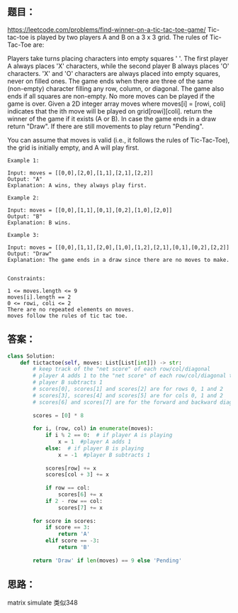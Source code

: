 ## 题目：
https://leetcode.com/problems/find-winner-on-a-tic-tac-toe-game/
Tic-tac-toe is played by two players A and B on a 3 x 3 grid. The rules of Tic-Tac-Toe are:

Players take turns placing characters into empty squares ' '.
The first player A always places 'X' characters, while the second player B always places 'O' characters.
'X' and 'O' characters are always placed into empty squares, never on filled ones.
The game ends when there are three of the same (non-empty) character filling any row, column, or diagonal.
The game also ends if all squares are non-empty.
No more moves can be played if the game is over.
Given a 2D integer array moves where moves[i] = [rowi, coli] indicates that the ith move will be played on grid[rowi][coli]. return the winner of the game if it exists (A or B). In case the game ends in a draw return "Draw". If there are still movements to play return "Pending".

You can assume that moves is valid (i.e., it follows the rules of Tic-Tac-Toe), the grid is initially empty, and A will play first.
```
Example 1:

Input: moves = [[0,0],[2,0],[1,1],[2,1],[2,2]]
Output: "A"
Explanation: A wins, they always play first.

Example 2:

Input: moves = [[0,0],[1,1],[0,1],[0,2],[1,0],[2,0]]
Output: "B"
Explanation: B wins.

Example 3:

Input: moves = [[0,0],[1,1],[2,0],[1,0],[1,2],[2,1],[0,1],[0,2],[2,2]]
Output: "Draw"
Explanation: The game ends in a draw since there are no moves to make.
 

Constraints:

1 <= moves.length <= 9
moves[i].length == 2
0 <= rowi, coli <= 2
There are no repeated elements on moves.
moves follow the rules of tic tac toe.
```

## 答案：
```python
class Solution:
    def tictactoe(self, moves: List[List[int]]) -> str:
        # keep track of the "net score" of each row/col/diagonal
        # player A adds 1 to the "net score" of each row/col/diagonal they play in,
        # player B subtracts 1
        # scores[0], scores[1] and scores[2] are for rows 0, 1 and 2
        # scores[3], scores[4] and scores[5] are for cols 0, 1 and 2
        # scores[6] and scores[7] are for the forward and backward diagonal
        
        scores = [0] * 8
       
        for i, (row, col) in enumerate(moves):
            if i % 2 == 0:  # if player A is playing
                x = 1  #player A adds 1
            else:  # if player B is playing
                x = -1  #player B subtracts 1
            
            scores[row] += x
            scores[col + 3] += x
            
            if row == col:
                scores[6] += x
            if 2 - row == col:
                scores[7] += x
      
        for score in scores:
            if score == 3:
                return 'A'
            elif score == -3:
                return 'B'
        
        return 'Draw' if len(moves) == 9 else 'Pending'       
```

## 思路：
matrix simulate 类似348

